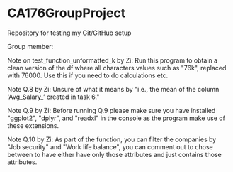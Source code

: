 # CA176GroupProject
Repository for testing my Git/GitHub setup

Group member: 


Note on test_function_unformatted_k by Zi:
Run this program to obtain a clean version of the df where all characters values such as "76k", replaced with 76000. Use this if you need to do calculations etc. 


Note Q.8 by Zi:
Unsure of what it means by "i.e., the mean of the column 'Avg_Salary_’ created in task 6."

Note Q.9 by Zi: 
Before running Q.9 please make sure you have installed "ggplot2", "dplyr", and "readxl" in the console as the program make use of these extensions.

Note Q.10 by Zi:
As part of the function, you can filter the companies by "Job security" and "Work life balance", you can comment out to chose between to have either have only those attributes and just contains those attributes.